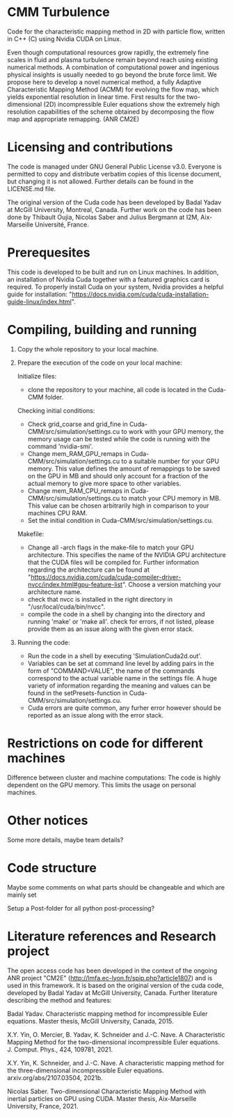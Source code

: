 # CMM Turbulence

Code for the characteristic mapping method in 2D with particle flow, written in C++ (C) using Nvidia CUDA on Linux.

Even though computational resources grow rapidly, the extremely fine scales in fluid and plasma turbulence remain beyond reach using existing numerical methods. A combination of computational power and ingenious physical insights is usually needed to go beyond the brute force limit. We propose here to develop a novel numerical method, a fully Adaptive Characteristic Mapping Method (ACMM) for evolving the flow map, which yields exponential resolution in linear time. First results for the two-dimensional (2D) incompressible Euler equations show the extremely high resolution capabilities of the scheme obtained by decomposing the flow map and appropriate remapping. (ANR CM2E)

# Licensing and contributions

The code is managed under GNU General Public License v3.0. Everyone is permitted to copy and distribute verbatim copies of this license document, but changing it is not allowed. Further details can be found in the LICENSE.md file.

The original version of the Cuda code has been developed by Badal Yadav at McGill University, Montreal, Canada.
Further work on the code has been done by Thibault Oujia, Nicolas Saber and Julius Bergmann at I2M, Aix-Marseille Université, France.

# Prerequesites

This code is developed to be built and run on Linux machines. In addition, an installation of Nvidia Cuda together with a featured graphics card is required. To properly install Cuda on your system, Nvidia provides a helpful guide for installation: "https://docs.nvidia.com/cuda/cuda-installation-guide-linux/index.html".

# Compiling, building and running

1) Copy the whole repository to your local machine.
   
2) Prepare the execution of the code on your local machine:
   
   Initialize files:
   - clone the repository to your machine, all code is located in the Cuda-CMM folder.

   Checking initial conditions:

   - Check grid_coarse and grid_fine in Cuda-CMM/src/simulation/settings.cu to work with your GPU memory, the memory usage can be tested while the code is running with the command 'nvidia-smi'.
   - Change mem_RAM_GPU_remaps in Cuda-CMM/src/simulation/settings.cu to a suitable number for your GPU memory. This value defines the amount of remappings to be saved on the GPU in MB and should only account for a fraction of the actual memory to give more space to other variables.
   - Change mem_RAM_CPU_remaps in Cuda-CMM/src/simulation/settings.cu to match your CPU memory in MB. This value can be chosen arbitrarily high in comparison to your machines CPU RAM.
   - Set the initial condition in Cuda-CMM/src/simulation/settings.cu.

   Makefile:
   - Change all -arch flags in the make-file to match your GPU architecture. This specifies the name of the NVIDIA GPU architecture that the CUDA files will be compiled for. Further information regarding the architecture can be found at "https://docs.nvidia.com/cuda/cuda-compiler-driver-nvcc/index.html#gpu-feature-list". Choose a version matching your architecture name.
   - check that nvcc is installed in the right directory in "/usr/local/cuda/bin/nvcc".
   - compile the code in a shell by changing into the directory and running 'make' or 'make all'.
     check for errors, if not listed, please provide them as an issue along with the given error stack.
   
3) Running the code:
   - Run the code in a shell by executing 'SimulationCuda2d.out'.
   - Variables can be set at command line level by adding pairs in the form of "COMMAND=VALUE", the name of the commands correspond to the actual variable name in the settings file. A huge variety of information regarding the meaning and values can be found in the setPresets-function in Cuda-CMM/src/simulation/settings.cu.
   - Cuda errors are quite common, any furher error however should be reported as an issue along with the error stack.

# Restrictions on code for different machines

Difference between cluster and machine computations:
The code is highly dependent on the GPU memory. This limits the usage on personal machines.

# Other notices

Some more details, maybe team details?

# Code structure

Maybe some comments on what parts should be changeable and which are mainly set

Setup a Post-folder for all python post-processing?

# Literature references and Research project

The open access code has been developed in the context of the ongoing ANR project "CM2E" (http://lmfa.ec-lyon.fr/spip.php?article1807) and is used in this framework.
It is based on the original version of the cuda code, developed by Badal Yadav at McGill University, Canada. 
Further literature describing the method and features:

Badal Yadav. Characteristic mapping method for incompressible Euler equations.
Master thesis, McGill University, Canada, 2015.

X.Y. Yin, O. Mercier, B. Yadav, K. Schneider and J.-C. Nave. A Characteristic Mapping Method for the two-dimensional incompressible Euler equations. 
J. Comput. Phys., 424, 109781, 2021.

X.Y. Yin, K. Schneider, and J.-C. Nave. A characteristic mapping method for the three-dimensional incompressible Euler equations.
arxiv.org/abs/2107.03504, 2021b.

Nicolas Saber. Two-dimensional Characteristic Mapping Method with inertial particles on GPU using CUDA.
Master thesis, Aix-Marseille University, France, 2021.

